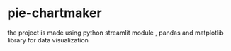 # pie-chartmaker
the project is made using python streamlit module , pandas and matplotlib library for data visualization
